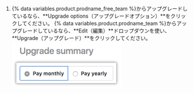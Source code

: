 1. {% data variables.product.prodname_free_team %}からアップグレードしているなら、**Upgrade options（アップグレードオプション）**をクリックしてください。 {% data variables.product.prodname_team %}からアップグレードしているなら、**Edit（編集）**ドロップダウンを使い、**Upgrade（アップグレード）**をクリックしてください。 ![アップグレードオプションボタン](/assets/images/help/billing/choose-monthly-or-yearly-billing.png)